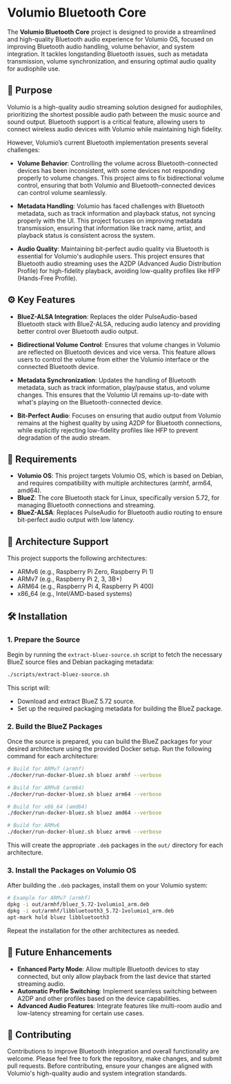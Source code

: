 # Volumio Bluetooth Core

The **Volumio Bluetooth Core** project is designed to provide a streamlined and high-quality Bluetooth audio experience for Volumio OS, focused on improving Bluetooth audio handling, volume behavior, and system integration. It tackles longstanding Bluetooth issues, such as metadata transmission, volume synchronization, and ensuring optimal audio quality for audiophile use.

## 🎯 Purpose

Volumio is a high-quality audio streaming solution designed for audiophiles, prioritizing the shortest possible audio path between the music source and sound output. Bluetooth support is a critical feature, allowing users to connect wireless audio devices with Volumio while maintaining high fidelity.

However, Volumio’s current Bluetooth implementation presents several challenges:

- **Volume Behavior**: Controlling the volume across Bluetooth-connected devices has been inconsistent, with some devices not responding properly to volume changes. This project aims to fix bidirectional volume control, ensuring that both Volumio and Bluetooth-connected devices can control volume seamlessly.
  
- **Metadata Handling**: Volumio has faced challenges with Bluetooth metadata, such as track information and playback status, not syncing properly with the UI. This project focuses on improving metadata transmission, ensuring that information like track name, artist, and playback status is consistent across the system.

- **Audio Quality**: Maintaining bit-perfect audio quality via Bluetooth is essential for Volumio's audiophile users. This project ensures that Bluetooth audio streaming uses the A2DP (Advanced Audio Distribution Profile) for high-fidelity playback, avoiding low-quality profiles like HFP (Hands-Free Profile).

## ⚙️ Key Features

- **BlueZ-ALSA Integration**: Replaces the older PulseAudio-based Bluetooth stack with BlueZ-ALSA, reducing audio latency and providing better control over Bluetooth audio output.
  
- **Bidirectional Volume Control**: Ensures that volume changes in Volumio are reflected on Bluetooth devices and vice versa. This feature allows users to control the volume from either the Volumio interface or the connected Bluetooth device.

- **Metadata Synchronization**: Updates the handling of Bluetooth metadata, such as track information, play/pause status, and volume changes. This ensures that the Volumio UI remains up-to-date with what's playing on the Bluetooth-connected device.

- **Bit-Perfect Audio**: Focuses on ensuring that audio output from Volumio remains at the highest quality by using A2DP for Bluetooth connections, while explicitly rejecting low-fidelity profiles like HFP to prevent degradation of the audio stream.

## 🔧 Requirements

- **Volumio OS**: This project targets Volumio OS, which is based on Debian, and requires compatibility with multiple architectures (armhf, arm64, amd64).
- **BlueZ**: The core Bluetooth stack for Linux, specifically version 5.72, for managing Bluetooth connections and streaming.
- **BlueZ-ALSA**: Replaces PulseAudio for Bluetooth audio routing to ensure bit-perfect audio output with low latency.

## 🧭 Architecture Support

This project supports the following architectures:

- ARMv6 (e.g., Raspberry Pi Zero, Raspberry Pi 1)
- ARMv7 (e.g., Raspberry Pi 2, 3, 3B+)
- ARM64 (e.g., Raspberry Pi 4, Raspberry Pi 400)
- x86_64 (e.g., Intel/AMD-based systems)

## 🛠️ Installation

### 1. Prepare the Source

Begin by running the `extract-bluez-source.sh` script to fetch the necessary BlueZ source files and Debian packaging metadata:

```bash
./scripts/extract-bluez-source.sh
```

This script will:
- Download and extract BlueZ 5.72 source.
- Set up the required packaging metadata for building the BlueZ package.

### 2. Build the BlueZ Packages

Once the source is prepared, you can build the BlueZ packages for your desired architecture using the provided Docker setup. Run the following command for each architecture:

```bash
# Build for ARMv7 (armhf)
./docker/run-docker-bluez.sh bluez armhf --verbose

# Build for ARMv8 (arm64)
./docker/run-docker-bluez.sh bluez arm64 --verbose

# Build for x86_64 (amd64)
./docker/run-docker-bluez.sh bluez amd64 --verbose

# Build for ARMv6
./docker/run-docker-bluez.sh bluez armv6 --verbose
```

This will create the appropriate `.deb` packages in the `out/` directory for each architecture.

### 3. Install the Packages on Volumio OS

After building the `.deb` packages, install them on your Volumio system:

```bash
# Example for ARMv7 (armhf)
dpkg -i out/armhf/bluez_5.72-1volumio1_arm.deb
dpkg -i out/armhf/libbluetooth3_5.72-1volumio1_arm.deb
apt-mark hold bluez libbluetooth3
```

Repeat the installation for the other architectures as needed.

## 🔄 Future Enhancements

- **Enhanced Party Mode**: Allow multiple Bluetooth devices to stay connected, but only allow playback from the last device that started streaming audio.
- **Automatic Profile Switching**: Implement seamless switching between A2DP and other profiles based on the device capabilities.
- **Advanced Audio Features**: Integrate features like multi-room audio and low-latency streaming for certain use cases.

## 🤝 Contributing

Contributions to improve Bluetooth integration and overall functionality are welcome. Please feel free to fork the repository, make changes, and submit pull requests. Before contributing, ensure your changes are aligned with Volumio's high-quality audio and system integration standards.
